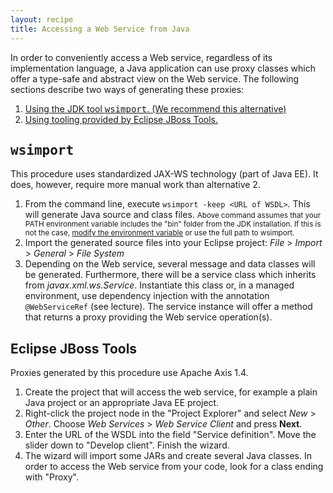 ```yaml
---
layout: recipe
title: Accessing a Web Service from Java
---
```


In order to conveniently access a Web service, regardless of its implementation language, a Java application can use proxy classes which offer a type-safe and abstract view on the Web service. The following sections describe two ways of generating these proxies:

1. <a href="#wsimport">Using the JDK tool <tt>wsimport</tt>. (We recommend this alternative)</a>
1. <a href="#jbosstools">Using tooling provided by Eclipse JBoss Tools.</a>

## <a id="wsimport" name="wsimport"></a> <tt>wsimport</tt>
This procedure uses standardized JAX-WS technology (part of Java EE). It does, however, require more manual work than alternative 2.

1. From the command line, execute ``wsimport -keep <URL of WSDL>``. This will generate Java source and class files.
  <small>Above command assumes that your PATH environment variable includes the "bin" folder from the JDK installation. If this is not the case, <a href="010_setting_up_the_dev_environment.html">modify the environment variable</a> or use the full path to wsimport.</small>
1. Import the generated source files into your Eclipse project: *File* > *Import* > *General* > *File System*
1. Depending on the Web service, several message and data classes will be generated. Furthermore, there will be a service class which inherits from *javax.xml.ws.Service*. Instantiate this class or, in a managed environment, use dependency injection with the annotation ``@WebServiceRef`` (see lecture). The service instance will offer a method that returns a proxy providing the Web service operation(s).

## <a id="jbosstools" name="jbosstools"></a>Eclipse JBoss Tools
Proxies generated by this procedure use Apache Axis 1.4.

1. Create the project that will access the web service, for example a plain Java project or an appropriate Java EE project.
1. Right-click the project node in the "Project Explorer" and select *New* > *Other*. Choose *Web Services* > *Web Service Client* and press **Next**.
1. Enter the URL of the WSDL into the field "Service definition". Move the slider down to "Develop client". Finish the wizard.
1. The wizard will import some JARs and create several Java classes. In order to access the Web service from your code, look for a class ending with "Proxy".
